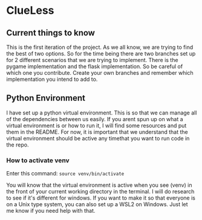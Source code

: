 # ClueLess



## Current things to know

This is the first iteration of the project. As we all know, we are trying to 
find the best of two options. So for the time being there are two branches set 
up for 2 different scenarios that we are trying to implement. There is the pygame 
implementation and the flask implementation. So be careful of which one you 
contribute. Create your own branches and remember which implementation you intend 
to add to. 


## Python Environment

I have set up a python virtual environment. This is so that we can manage all of 
the dependencies between us easily. If you arent spun up on what a virtual 
environment is or how to run it, I will find some resources and put them in the 
README. For now, it is important that we understand that the virtual environment 
should be active any timethat you want to run code in the repo. 

### How to activate venv

Enter this command:
``` source venv/bin/activate ```


You will know that the virtual environment is active when you see (venv) in the 
front of your current working directory in the terminal. I will do research to 
see if it's different for windows. If you want to make it so that everyone is on 
a Unix type system, you can also set up a WSL2 on Windows. Just let me know if 
you need help with that.
